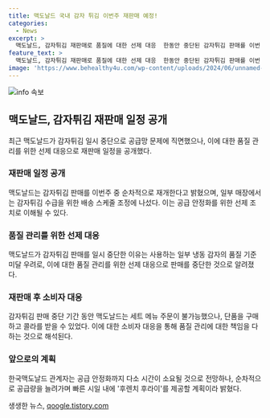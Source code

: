 ```yaml
---
title: 맥도날드 국내 감자 튀김 이번주 재판매 예정!
categories:
  - News
excerpt: >
  맥도날드, 감자튀김 재판매로 품질에 대한 선제 대응  한동안 중단된 감자튀김 판매를 이번 주부터 다시 시작하는 맥도날드. 품질 우려로 일시 중단됐던 감자튀김은 공급 안정화를 위해 순차적으로 판매가 재개된다. 소비자들은 일시적으로 세트 메뉴 주문이 불가능했지만, 이제 다시 원래대로 주문 가능해졌다. 맥도날드 관계자는 앞으로도 품질에 대한 관리에 최선을 다할 것이라며 안정화에 노력한다고 밝혔다.
feature_text: >
  맥도날드, 감자튀김 재판매로 품질에 대한 선제 대응  한동안 중단된 감자튀김 판매를 이번 주부터 다시 시작하는 맥도날드. 품질 우려로 일시 중단됐던 감자튀김은 공급 안정화를 위해 순차적으로 판매가 재개된다. 소비자들은 일시적으로 세트 메뉴 주문이 불가능했지만, 이제 다시 원래대로 주문 가능해졌다. 맥도날드 관계자는 앞으로도 품질에 대한 관리에 최선을 다할 것이라며 안정화에 노력한다고 밝혔다.
image: 'https://www.behealthy4u.com/wp-content/uploads/2024/06/unnamed-file.png'
---
```


<p><img src="https://www.behealthy4u.com/wp-content/uploads/2024/06/unnamed-file.png" alt="info 속보" /></p>

<h2 data-ke-size="size26">맥도날드, 감자튀김 재판매 일정 공개</h2>

<p data-ke-size="size16">최근 맥도날드가 감자튀김 일시 중단으로 공급망 문제에 직면했으나, 이에 대한 품질 관리를 위한 선제 대응으로 재판매 일정을 공개했다. </p>

<h3><b>재판매 일정 공개</b></h3>

<p data-ke-size="size16">맥도날드는 감자튀김 판매를 이번주 중 순차적으로 재개한다고 밝혔으며, 일부 매장에서는 감자튀김 수급을 위한 배송 스케줄 조정에 나섰다. 이는 공급 안정화를 위한 선제 조치로 이해될 수 있다. </p>

<h3><b>품질 관리를 위한 선제 대응</b></h3>

<p data-ke-size="size16">맥도날드가 감자튀김 판매를 일시 중단한 이유는 사용하는 일부 냉동 감자의 품질 기준 미달 우려로, 이에 대한 품질 관리를 위한 선제 대응으로 판매를 중단한 것으로 알려졌다. </p>

<h3><b>재판매 후 소비자 대응</b></h3>

<p data-ke-size="size16">감자튀김 판매 중단 기간 동안 맥도날드는 세트 메뉴 주문이 불가능했으나, 단품을 구매하고 콜라를 받을 수 있었다. 이에 대한 소비자 대응을 통해 품질 관리에 대한 책임을 다하는 것으로 해석된다. </p>

<h3><b>앞으로의 계획</b></h3>

<p data-ke-size="size16">한국맥도날드 관계자는 공급 안정화까지 다소 시간이 소요될 것으로 전망하나, 순차적으로 공급량을 늘려가며 빠른 시일 내에 '후렌치 후라이'를 제공할 계획이라 밝혔다. </p>
생생한 뉴스, <a href="https://qoogle.tistory.com" rel="dofollow">qoogle.tistory.com</a>


